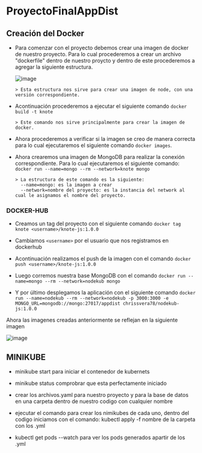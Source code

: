 # ProyectoFinalAppDist
## Creación del Docker
- Para comenzar con el proyecto debemos crear una imagen de docker de nuestro proyecto. Para lo cual procederemos a crear un archivo "dockerfile" dentro de nuestro proycto y dentro de este procederemos a agregar la siguiente estructura.

    ![image](https://user-images.githubusercontent.com/65980001/188552593-3feab757-1fbc-4b98-9335-2d8d6fb39cbe.png)

      > Esta estructura nos sirve para crear una imagen de node, con una versión correspondiente.

* Acontinuación procederemos a ejecutar el siguiente comando `docker build -t knote`

      > Este comando nos sirve principalmente para crear la imagen de docker.

* Ahora procederemos a verificar si la imagen se creo de manera correcta para lo cual ejecutaremos el siguiente comando `docker images`.

* Ahora crearemos una imagen de MongoDB para realizar la conexión correspondiente. Para lo cual ejecutaremos el siguiente comando: `docker run --name=mongo --rm --network=knote mongo`
    
      > La estructura de este comando es la siguiente: 
        --name=mongo: es la imagen a crear
        --network=nombre del proyecto: es la instancia del network al cual le asignamos el nombre del proyecto.
      
### DOCKER-HUB

* Creamos un tag del proyecto con el siguiente comando `docker tag knote <username>/knote-js:1.0.0`
 
* Cambiamos `<username>` por el usuario que nos registramos en dockerhub 

* Acontinuación realizamos el push de la imagen con el comando `docker push <username>/knote-js:1.0.0`

* Luego corremos nuestra base MongoDB con el comando `docker run --name=mongo --rm --network=nodekub mongo`

* Y por último desplegamos la aplicación con el siguiente comando `docker run --name=nodekub --rm --network=nodekub -p 3000:3000 -e MONGO_URL=mongodb://mongo:27017/appdist chrissvera78/nodekub-js:1.0.0`

Ahora las imagenes creadas anteriormente se reflejan en la siguiente imagen

   ![image](https://user-images.githubusercontent.com/65980001/188557127-f397c297-0aef-4b63-b511-95a3df1a0ff4.png)

## MINIKUBE

* minikube start para iniciar el contenedor de kubernets

* minikube status comprobrar que esta perfectamente iniciado

* crear los archivos.yaml para nuestro proyecto y para la base de datos en una carpeta dentro de nuestro codigo con cualquier nombre 

* ejecutar el comando para crear los nimikubes de cada uno, dentro del codigo iniciamos con el comando: kubectl apply -f nombre de la carpeta con los .yml

* kubectl get pods --watch para ver los pods generados apartir de los .yml



